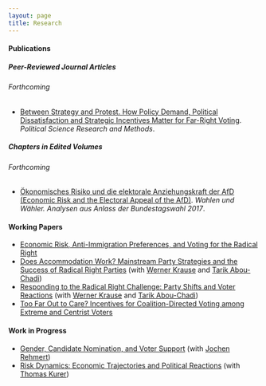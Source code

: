 ```yaml
---
layout: page
title: Research
---
```


#### Publications

##### Peer-Reviewed Journal Articles

###### Forthcoming

* [Between Strategy and Protest. How Policy Demand, Political
Dissatisfaction and Strategic Incentives Matter for Far-Right Voting](bsap). *Political Science Research and Methods*.

##### Chapters in Edited Volumes

###### Forthcoming

* [Ökonomisches Risiko und die elektorale Anziehungskraft der AfD (Economic Risk and the Electoral Appeal of the AfD)](afd).  *Wahlen und Wähler. Analysen aus Anlass der Bundestagswahl 2017*.

#### Working Papers
* [Economic Risk, Anti-Immigration Preferences, and Voting for the
Radical Right](eraipvrr)
* [Does Accommodation Work? Mainstream Party Strategies and the Success of Radical Right Parties](daw) (with [Werner Krause](https://www.wzb.eu/en/persons/werner-krause) and [Tarik Abou-Chadi](https://www.tarikabouchadi.net/))
* [Responding to the Radical Right Challenge:
Party Shifts and Voter Reactions](rttrrc) (with [Werner Krause](https://www.wzb.eu/en/persons/werner-krause) and [Tarik Abou-Chadi](https://www.tarikabouchadi.net/))
* [Too Far Out to Care? Incentives for Coalition-Directed Voting among
  Extreme and Centrist Voters](tfotc)

#### Work in Progress
* [Gender, Candidate Nomination, and Voter Support](gcnv) (with [Jochen Rehmert](https://sites.google.com/view/jochenrehmert))
* [Risk Dynamics: Economic Trajectories and Political Reactions](riskdyn) (with [Thomas Kurer](https://thomaskurer.net/))
